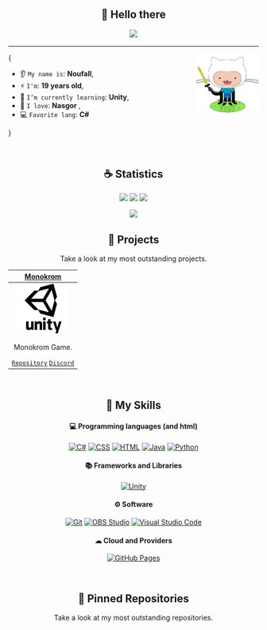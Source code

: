 <h2 align="center">👋 Hello there</h2>

<p align="center">
    <img src="https://komarev.com/ghpvc/?username=Noufall90&color=blueviolet"/> 
</p>

<hr/>

<img align='right' src='https://github.com/Noufall90/Noufall90/blob/main/skills/adventure-cat.png' width='25%'>  

{  

* 👂 `My name is`: **Noufall**,
* ⚡ `I'm`: **19 years old**,
* 🌱 `I’m currently learning`: **Unity**,
* 🍔 `I love`: **Nasgor**  ,
* 💻 `Favorite lang`: **C#**  

}

<br/>

<h2 align="center">☕ Statistics</h2>

<p align="center">
  <img height="50%" width="auto" src ="https://github-readme-stats.vercel.app/api?username=Noufall90&show_icons=true&count_private=true&theme=material-palenight&hide_border=true&hide=issues,contribs&bg_color=00000000">
  <img height="50%" width="auto" src ="https://github-readme-stats.vercel.app/api/top-langs/?username=Noufall90&layout=compact&hide_border=true&theme=material-palenight&bg_color=00000000&langs_count=6&hide=jupyter%20notebook,python,css,&exclude_repo=Pacman-AI">
  <img src ="https://github-readme-streak-stats.herokuapp.com?user=Noufall90&theme=material-palenight&hide_border=true&background=FFFFFF00">
</p>

<p align="center">
    <img src="https://github-profile-trophy.vercel.app/?username=Noufall90&theme=tokyonight"/>
</p>

<h2 align="center">🚀 Projects</h2>
<p align="center">Take a look at my most outstanding projects.</p>
  
| <a href="https://github.com/Noufall90/Monokrom-Unity" target="_blank">**Monokrom**</a> |
| :---: |
<img align='center' src='https://github.com/Noufall90/Noufall90/blob/main/skills/unity.png' width="100px"  height='100px'> |
| <p>Monokrom Game.</p> <a href="https://github.com/Noufall90/Monokrom-Unity" target="_blank">`Repository`</a>  <a href="https://discord.gg/5GmfCDEvS2" target="_blank">`Discord`</a> |
<br/>

<h2 align="center">🌱 My Skills</h2>

<h4 align="center">💻 Programming languages (and html)</h4>

<p align="center">
<a href="https://github.com/search?q=user%3ANoufall901+language%3Acsharp"><img alt="C#" src="https://custom-icon-badges.demolab.com/badge/C%23-68217A.svg?logo=cs2&logoColor=white"></a>
<a href="https://github.com/search?q=user%3ANoufall901+language%3Acss"><img alt="CSS" src="https://img.shields.io/badge/CSS-1572B6.svg?logo=css3&logoColor=white"></a>
<a href="https://github.com/search?q=user%3ANoufall901+language%3Ahtml"><img alt="HTML" src="https://img.shields.io/badge/HTML-E34F26.svg?logo=html5&logoColor=white"></a>
<a href="https://github.com/search?q=user%3ANoufall901+language%3Ajava"><img alt="Java" src="https://custom-icon-badges.demolab.com/badge/Java-007396.svg?logo=java&logoColor=white"></a>
<a href="https://github.com/search?q=user%3ANoufall901+language%3Apython"><img alt="Python" src="https://img.shields.io/badge/Python-14354C.svg?logo=python&logoColor=white"></a>
</p>

<h4 align="center">📚 Frameworks and Libraries</h4>

<p align="center">
<a href="#"><img alt="Unity" src="https://img.shields.io/badge/Unity-000000.svg?logo=unity&logoColor=white"></a>
</p>

<h4 align="center">⚙ Software</h4>

<p align="center">
<a href="#"><img alt="Git" src="https://img.shields.io/badge/Git-F05033.svg?logo=git&logoColor=white"></a>
<a href="#"><img alt="OBS Studio" src="https://img.shields.io/badge/-OBS-302E31?logo=obs-studio&logoColor=white"></a>
<a href="#"><img alt="Visual Studio Code" src="https://img.shields.io/badge/Visual%20Studio%20Code-0078d7.svg?logo=visual-studio-code&logoColor=white"></a>
</p>

<h4 align="center">☁ Cloud and Providers</h4>

<p align="center">
<a href="#"><img alt="GitHub Pages" src="https://img.shields.io/badge/GitHub%20Pages-327FC7.svg?logo=github&logoColor=white"></a>
</p>

<br/>

<h2 align="center">📌 Pinned Repositories</h2>
<p align="center">Take a look at my most outstanding repositories.</p>
